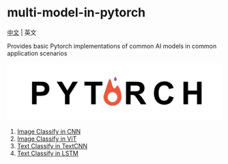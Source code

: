 # multi-model-in-pytorch

[中文](README_cn.md) | 英文

Provides basic Pytorch implementations of common AI models in common application scenarios

![img](logo.jpg)

1. [Image Classify in CNN](image_classify_in_CNN/README.md)
2. [Image Classify in ViT](image_classify_in_ViT/README.md)
3. [Text Classify in TextCNN](text_classify_in_TextCNN/README.md)
3. [Text Classify in LSTM](text_classify_in_LSTM/README.md)